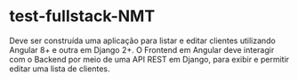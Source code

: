 # test-fullstack-NMT
Deve ser construída uma aplicação para listar e editar clientes utilizando Angular 8+ e outra em Django 2+. O Frontend em Angular deve interagir com o Backend por meio de uma API REST em Django, para exibir e permitir editar uma lista de clientes.
